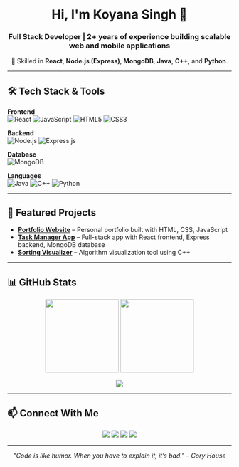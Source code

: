 <!-- Banner / Introduction -->
<h1 align="center">Hi, I'm Koyana Singh 👋</h1>
<h3 align="center">Full Stack Developer | 2+ years of experience building scalable web and mobile applications</h3>

<p align="center">
  🚀 Skilled in <b>React</b>, <b>Node.js (Express)</b>, <b>MongoDB</b>, <b>Java</b>, <b>C++</b>, and <b>Python</b>.
</p>

---

## 🛠 Tech Stack & Tools  

**Frontend**  
![React](https://img.shields.io/badge/React-20232A?style=for-the-badge&logo=react&logoColor=61DAFB)
![JavaScript](https://img.shields.io/badge/JavaScript-F7DF1E?style=for-the-badge&logo=javascript&logoColor=000000)
![HTML5](https://img.shields.io/badge/HTML5-E34F26?style=for-the-badge&logo=html5&logoColor=ffffff)
![CSS3](https://img.shields.io/badge/CSS3-1572B6?style=for-the-badge&logo=css3&logoColor=ffffff)

**Backend**  
![Node.js](https://img.shields.io/badge/Node.js-339933?style=for-the-badge&logo=nodedotjs&logoColor=ffffff)
![Express.js](https://img.shields.io/badge/Express.js-000000?style=for-the-badge&logo=express&logoColor=ffffff)

**Database**  
![MongoDB](https://img.shields.io/badge/MongoDB-47A248?style=for-the-badge&logo=mongodb&logoColor=ffffff)

**Languages**  
![Java](https://img.shields.io/badge/Java-007396?style=for-the-badge&logo=openjdk&logoColor=ffffff)
![C++](https://img.shields.io/badge/C++-00599C?style=for-the-badge&logo=cplusplus&logoColor=ffffff)
![Python](https://img.shields.io/badge/Python-3776AB?style=for-the-badge&logo=python&logoColor=ffffff)

---

## 🚀 Featured Projects
- **[Portfolio Website](#)** – Personal portfolio built with HTML, CSS, JavaScript  
- **[Task Manager App](#)** – Full-stack app with React frontend, Express backend, MongoDB database  
- **[Sorting Visualizer](#)** – Algorithm visualization tool using C++  

---

## 📊 GitHub Stats
<p align="center">
  <img src="https://github-readme-stats.vercel.app/api?username=KoyanaSingh&show_icons=true&theme=radical" height="165" />
  <img src="https://github-readme-stats.vercel.app/api/top-langs/?username=KoyanaSingh&layout=compact&theme=radical" height="165" />
</p>

<p align="center">
  <img src="https://github-readme-streak-stats.herokuapp.com/?user=KoyanaSingh&theme=radical" />
</p>

---

## 📫 Connect With Me
<p align="center">
  <a href="mailto:koyana.singh16@gmail.com"><img src="https://img.shields.io/badge/Email-0078D4?style=for-the-badge&logo=gmail&logoColor=white" /></a>
  <a href="mailto:hiimkoyana@gmail.com"><img src="https://img.shields.io/badge/Email%202-0078D4?style=for-the-badge&logo=gmail&logoColor=white" /></a>
  <a href="https://www.linkedin.com/in/koyana-singh/"><img src="https://img.shields.io/badge/LinkedIn-0077B5?style=for-the-badge&logo=linkedin&logoColor=white" /></a>
  <a href="https://github.com/KoyanaSingh"><img src="https://img.shields.io/badge/GitHub-181717?style=for-the-badge&logo=github&logoColor=white" /></a>
</p>

---

<p align="center"><i>"Code is like humor. When you have to explain it, it’s bad." – Cory House</i></p>
